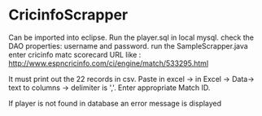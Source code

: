 CricinfoScrapper
================
Can be imported into eclipse.
Run the player.sql in local mysql.
check the DAO properties: username and password.
run the SampleScrapper.java
enter cricinfo matc scorecard URL like : http://www.espncricinfo.com/ci/engine/match/533295.html

It must print out the 22 records in csv.
Paste in excel -> in Excel -> Data-> text to columns -> delimiter is ','.
Enter appropriate Match ID.

If player is not found in database an error message is displayed
